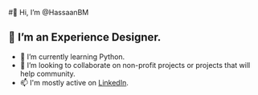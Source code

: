 #👋 Hi, I’m @HassaanBM
## 👀 I’m an Experience Designer.

- 🌱 I’m currently learning Python.
- 💞️ I’m looking to collaborate on non-profit projects or projects that will help community.
- 📫 I'm mostly active on [LinkedIn](https://www.linkedin.com/in/hassaanbinmasham/).

<!---
HassaanBM/HassaanBM is a ✨ special ✨ repository because its `README.md` (this file) appears on your GitHub profile.
You can click the Preview link to take a look at your changes.
--->
